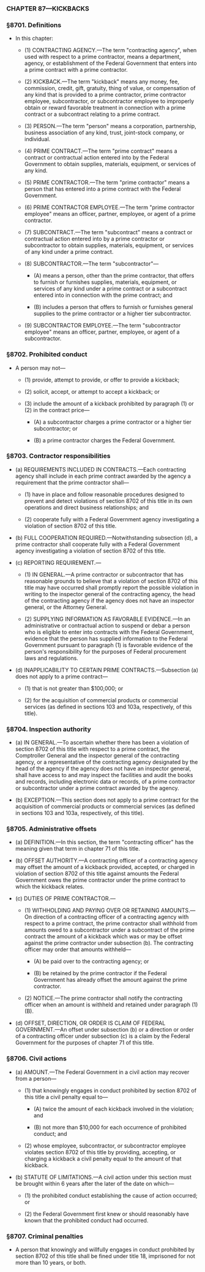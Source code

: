 ### **CHAPTER 87—KICKBACKS**

### §8701. Definitions
* In this chapter:

  * (1) CONTRACTING AGENCY.—The term "contracting agency", when used with respect to a prime contractor, means a department, agency, or establishment of the Federal Government that enters into a prime contract with a prime contractor.

  * (2) KICKBACK.—The term "kickback" means any money, fee, commission, credit, gift, gratuity, thing of value, or compensation of any kind that is provided to a prime contractor, prime contractor employee, subcontractor, or subcontractor employee to improperly obtain or reward favorable treatment in connection with a prime contract or a subcontract relating to a prime contract.

  * (3) PERSON.—The term "person" means a corporation, partnership, business association of any kind, trust, joint-stock company, or individual.

  * (4) PRIME CONTRACT.—The term "prime contract" means a contract or contractual action entered into by the Federal Government to obtain supplies, materials, equipment, or services of any kind.

  * (5) PRIME CONTRACTOR.—The term "prime contractor" means a person that has entered into a prime contract with the Federal Government.

  * (6) PRIME CONTRACTOR EMPLOYEE.—The term "prime contractor employee" means an officer, partner, employee, or agent of a prime contractor.

  * (7) SUBCONTRACT.—The term "subcontract" means a contract or contractual action entered into by a prime contractor or subcontractor to obtain supplies, materials, equipment, or services of any kind under a prime contract.

  * (8) SUBCONTRACTOR.—The term "subcontractor"—

    * (A) means a person, other than the prime contractor, that offers to furnish or furnishes supplies, materials, equipment, or services of any kind under a prime contract or a subcontract entered into in connection with the prime contract; and

    * (B) includes a person that offers to furnish or furnishes general supplies to the prime contractor or a higher tier subcontractor.


  * (9) SUBCONTRACTOR EMPLOYEE.—The term "subcontractor employee" means an officer, partner, employee, or agent of a subcontractor.

### §8702. Prohibited conduct
* A person may not—

  * (1) provide, attempt to provide, or offer to provide a kickback;

  * (2) solicit, accept, or attempt to accept a kickback; or

  * (3) include the amount of a kickback prohibited by paragraph (1) or (2) in the contract price—

    * (A) a subcontractor charges a prime contractor or a higher tier subcontractor; or

    * (B) a prime contractor charges the Federal Government.

### §8703. Contractor responsibilities
* (a) REQUIREMENTS INCLUDED IN CONTRACTS.—Each contracting agency shall include in each prime contract awarded by the agency a requirement that the prime contractor shall—

  * (1) have in place and follow reasonable procedures designed to prevent and detect violations of section 8702 of this title in its own operations and direct business relationships; and

  * (2) cooperate fully with a Federal Government agency investigating a violation of section 8702 of this title.


* (b) FULL COOPERATION REQUIRED.—Notwithstanding subsection (d), a prime contractor shall cooperate fully with a Federal Government agency investigating a violation of section 8702 of this title.

* (c) REPORTING REQUIREMENT.—

  * (1) IN GENERAL.—A prime contractor or subcontractor that has reasonable grounds to believe that a violation of section 8702 of this title may have occurred shall promptly report the possible violation in writing to the inspector general of the contracting agency, the head of the contracting agency if the agency does not have an inspector general, or the Attorney General.

  * (2) SUPPLYING INFORMATION AS FAVORABLE EVIDENCE.—In an administrative or contractual action to suspend or debar a person who is eligible to enter into contracts with the Federal Government, evidence that the person has supplied information to the Federal Government pursuant to paragraph (1) is favorable evidence of the person's responsibility for the purposes of Federal procurement laws and regulations.


* (d) INAPPLICABILITY TO CERTAIN PRIME CONTRACTS.—Subsection (a) does not apply to a prime contract—

  * (1) that is not greater than $100,000; or

  * (2) for the acquisition of commercial products or commercial services (as defined in sections 103 and 103a, respectively, of this title).

### §8704. Inspection authority
* (a) IN GENERAL.—To ascertain whether there has been a violation of section 8702 of this title with respect to a prime contract, the Comptroller General and the inspector general of the contracting agency, or a representative of the contracting agency designated by the head of the agency if the agency does not have an inspector general, shall have access to and may inspect the facilities and audit the books and records, including electronic data or records, of a prime contractor or subcontractor under a prime contract awarded by the agency.

* (b) EXCEPTION.—This section does not apply to a prime contract for the acquisition of commercial products or commercial services (as defined in sections 103 and 103a, respectively, of this title).

### §8705. Administrative offsets
* (a) DEFINITION.—In this section, the term "contracting officer" has the meaning given that term in chapter 71 of this title.

* (b) OFFSET AUTHORITY.—A contracting officer of a contracting agency may offset the amount of a kickback provided, accepted, or charged in violation of section 8702 of this title against amounts the Federal Government owes the prime contractor under the prime contract to which the kickback relates.

* (c) DUTIES OF PRIME CONTRACTOR.—

  * (1) WITHHOLDING AND PAYING OVER OR RETAINING AMOUNTS.—On direction of a contracting officer of a contracting agency with respect to a prime contract, the prime contractor shall withhold from amounts owed to a subcontractor under a subcontract of the prime contract the amount of a kickback which was or may be offset against the prime contractor under subsection (b). The contracting officer may order that amounts withheld—

    * (A) be paid over to the contracting agency; or

    * (B) be retained by the prime contractor if the Federal Government has already offset the amount against the prime contractor.


  * (2) NOTICE.—The prime contractor shall notify the contracting officer when an amount is withheld and retained under paragraph (1)(B).


* (d) OFFSET, DIRECTION, OR ORDER IS CLAIM OF FEDERAL GOVERNMENT.—An offset under subsection (b) or a direction or order of a contracting officer under subsection (c) is a claim by the Federal Government for the purposes of chapter 71 of this title.

### §8706. Civil actions
* (a) AMOUNT.—The Federal Government in a civil action may recover from a person—

  * (1) that knowingly engages in conduct prohibited by section 8702 of this title a civil penalty equal to—

    * (A) twice the amount of each kickback involved in the violation; and

    * (B) not more than $10,000 for each occurrence of prohibited conduct; and


  * (2) whose employee, subcontractor, or subcontractor employee violates section 8702 of this title by providing, accepting, or charging a kickback a civil penalty equal to the amount of that kickback.


* (b) STATUTE OF LIMITATIONS.—A civil action under this section must be brought within 6 years after the later of the date on which—

  * (1) the prohibited conduct establishing the cause of action occurred; or

  * (2) the Federal Government first knew or should reasonably have known that the prohibited conduct had occurred.

### §8707. Criminal penalties
* A person that knowingly and willfully engages in conduct prohibited by section 8702 of this title shall be fined under title 18, imprisoned for not more than 10 years, or both.